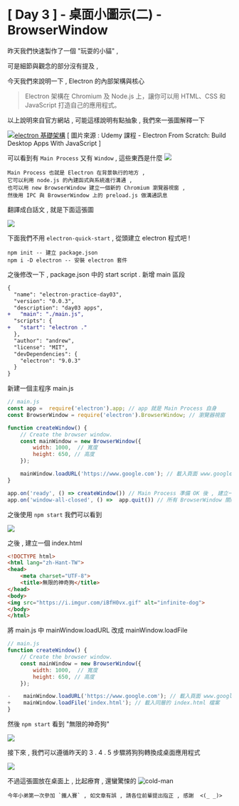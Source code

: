 # [ Day 3 ] - 桌面小圖示(二) - BrowserWindow

昨天我們快速製作了一個 "玩耍的小貓" ,

可是細節與觀念的部分沒有提及 , 

今天我們來說明一下 , Electron 的內部架構與核心

> Electron 架構在 Chromium 及 Node.js 上，讓你可以用 HTML、CSS 和 JavaScript 打造自己的應用程式。

以上說明來自官方網站 , 可能這樣說明有點抽象 , 我們來一張圖解釋一下

[![electron 基礎架構](https://i.imgur.com/N9r4qT9.png)](https://www.udemy.com/course/electron-from-scratch/)
[ 圖片來源 : Udemy 課程 - Electron From Scratch: Build Desktop Apps With JavaScript ]

可以看到有 `Main Process` 又有 `Window` , 這些東西是什麼  ![](https://i.imgur.com/uXglvKh.png)

```
Main Process 也就是 Electron 在背景執行的地方 ,  
它可以利用 node.js 的內建函式與系統進行溝通 ,   
也可以用 new BrowserWindow 建立一個新的 Chromium 瀏覽器視窗 ,  
然後用 IPC 與 BrowserWindow 上的 preload.js 做溝通訊息
```

翻譯成白話文 , 就是下面這張圖

![](https://i.imgur.com/HwueFRu.png)

下面我們不用 `electron-quick-start` , 從頭建立 electron 程式吧 !

```shell script
npm init -- 建立 package.json 
npm i -D electron -- 安裝 electron 套件
```

之後修改一下 , package.json 中的 start script . 新增 main 區段
```diff
{
  "name": "electron-practice-day03",
  "version": "0.0.3",
  "description": "day03 apps",
+   "main": "./main.js",
  "scripts": {
+   "start": "electron ."
  },
  "author": "andrew",
  "license": "MIT",
  "devDependencies": {
    "electron": "9.0.3"
  }
}
```

新建一個主程序 main.js

```javascript
// main.js
const app =  require('electron').app; // app 就是 Main Process 自身
const BrowserWindow = require('electron').BrowserWindow; // 瀏覽器視窗

function createWindow() {
    // Create the browser window.
    const mainWindow = new BrowserWindow({
        width: 1000,  // 寬度
        height: 650, // 高度
    });

    mainWindow.loadURL('https://www.google.com'); // 載入頁面 www.google.com
}

app.on('ready', () => createWindow()) // Main Process 準備 OK 後 , 建立一個 瀏覽器視窗 顯示給使用者
app.on('window-all-closed', () =>  app.quit()) // 所有 BrowserWindow 關閉後 , 結束 Main Process
```

之後使用 `npm start` 我們可以看到

![](https://i.imgur.com/PEg2ulu.png)

之後 , 建立一個 index.html 

```html
<!DOCTYPE html>
<html lang="zh-Hant-TW">
<head>
    <meta charset="UTF-8">
    <title>無限的神奇狗</title>
</head>
<body>
<img src="https://i.imgur.com/iBfH0vx.gif" alt="infinite-dog">
</body>
</html>
```

將 main.js 中 mainWindow.loadURL 改成 mainWindow.loadFile 

```javascript
// main.js
function createWindow() {
    // Create the browser window.
    const mainWindow = new BrowserWindow({
        width: 1000,  // 寬度
        height: 650, // 高度
    });

-    mainWindow.loadURL('https://www.google.com'); // 載入頁面 www.google.com
+    mainWindow.loadFile('index.html'); // 載入同層的 index.html 檔案
}
```

然後 `npm start` 看到 "無限的神奇狗"

![](https://i.imgur.com/XUC0vBW.gif)

接下來 , 我們可以遵循昨天的 3 . 4 . 5 步驟將狗狗轉換成桌面應用程式 

![](https://i.imgur.com/Oaw49ch.gif)

不過這張圖放在桌面上 , 比起療育 , 還蠻驚悚的 ![cold-man](https://ithelp.ithome.com.tw/images/emoticon/emoticon21.gif)

```
今年小弟第一次參加 `鐵人賽` , 如文章有誤 , 請各位前輩提出指正 , 感謝  <(_ _)>
```